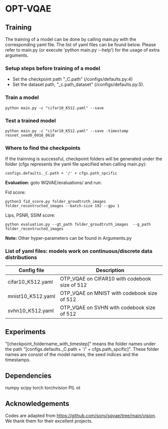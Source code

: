 # OPT-VQAE
## Training
The training of a model can be done by calling main.py with the corresponding yaml file. The list of yaml files can be found below.
Please refer to main.py (or execute 'python main.py --help') for the usage of extra arguments.

### Setup steps before training of a model
* Set the checkpoint path "_C.path" (/configs/defaults.py:4) 
* Set the dataset path, "_c.path_dataset" (/configs/defaults.py:5).


### Train a model
```
python main.py -c "cifar10_K512.yaml" --save
```

### Test a trained model
```
python main.py -c "cifar10_K512.yaml" --save -timestamp resnet_seed0_0916_0610
```

### Where to find the checkpoints
If the trainning is successful, checkpoint folders will be generated under the folder (cfgs represents the yaml file specified when calling main.py):
```
configs.defaults._C.path + '/' + cfgs.path_spcific
```

**Evaluation:** goto WQVAE/evaluations/ and run:

Fid score:
```
python3 fid_score.py folder_groudtruth_images  folder_recontructed_images --batch-size 192 --gpu 1
```

Lips, PSNR, SSIM score:
```
python evaluation.py --gt_path folder_groudtruth_images  --g_path folder_recontructed_images 
```

**Note:** Other hyper-parameters can be found in Arguments.py


### List of yaml files: models work on continuous/discrete data distributions
| Config file | Description |
|---|---|
| cifar10_K512.yaml | OTP_VQAE on CIFAR10 with codebook size of 512 |
| mnist10_K512.yaml | OTP_VQAE on MNIST with codebook size of 512 |
| svhn10_K512.yaml | OTP_VQAE on SVHN with codebook size of 512  |




## Experiments
"[checkpoint_foldername_with_timestep]" means the folder names under the path "[configs.defaults._C.path + '/' + cfgs.path_spcific]".
These folder names are consist of the model names, the seed indices and the timestamps.

## Dependencies
numpy
scipy
torch
torchvision
PIL
ot

## Acknowledgements
Codes are adapted from https://github.com/sony/sqvae/tree/main/vision. We thank them for their excellent projects.

